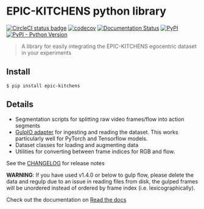 # EPIC-KITCHENS python library

[![CircleCI status badge](https://img.shields.io/circleci/project/github/epic-kitchens/epic-lib/master.svg)](https://circleci.com/gh/epic-kitchens/epic-lib)
[![codecov](https://codecov.io/gh/epic-kitchens/epic-lib/branch/master/graph/badge.svg)](https://codecov.io/gh/epic-kitchens/epic-lib)
[![Documentation Status](https://readthedocs.org/projects/epic-kitchens/badge/?version=stable)](http://epic-kitchens.readthedocs.io/en/stable/?badge=stable)
[![PyPI](https://img.shields.io/pypi/v/epic-kitchens.svg)](https://pypi.org/project/epic-kitchens/#description)
[![PyPI - Python Version](https://img.shields.io/pypi/pyversions/epic-kitchens.svg)](https://pypi.org/project/epic-kitchens/)

> A library for easily integrating the EPIC-KITCHENS egocentric dataset in your
> experiments

## Install

```console
$ pip install epic-kitchens
```

## Details

* Segmentation scripts for splitting raw video frames/flow into action segments
* [GulpIO adapter](https://github.com/TwentyBN/GulpIO#loading-data) for ingesting and reading the
  dataset. This works particularly well for PyTorch and Tensorflow models.
* Dataset classes for loading and augmenting data
* Utilities for converting between frame indices for RGB and flow.

See the [CHANGELOG](CHANGELOG.md) for release notes

**WARNING**: If you have used v1.4.0 or below to gulp flow, please delete the
data and regulp due to an issue in reading files from disk, the gulped frames will
be unordered instead of ordered by frame index (i.e. lexicographically).

Check out the documentation on [Read the
docs](https://epic-kitchens.readthedocs.io/en/stable/index.html)
